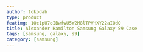 ```yaml
---
author: tokodab
type: product
featimg: 1Oc1pU7oIBwfwU5W2M8lTPVHXY22aIOdQ
title: Alexander Hamilton Samsung Galaxy S9 Case
tags: [samsung, galaxy, s9]
category: [samsung]
---
```

